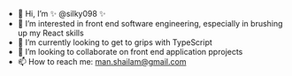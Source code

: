 - 👋 Hi, I’m ✨ @silky098 ✨ 
- 👀 I’m interested in front end software engineering, especially in brushing up my React skills
- 🌱 I’m currently looking to get to grips with TypeScript
- 💞️ I’m looking to collaborate on front end application pprojects
- 📫 How to reach me: man.shailam@gmail.com

<!---
silky098/silky098 is a ✨ special ✨ repository because its `README.md` (this file) appears on your GitHub profile.
You can click the Preview link to take a look at your changes.
--->
